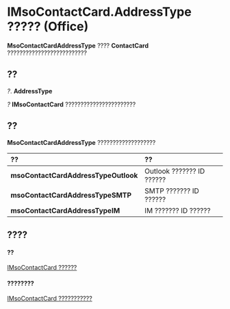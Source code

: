 
# IMsoContactCard.AddressType ????? (Office)

 **MsoContactCardAddressType** ???? **ContactCard** ??????????????????????????


## ??

 _?_. **AddressType**

 _?_ **IMsoContactCard** ???????????????????????


## ??

 **MsoContactCardAddressType** ???????????????????



|**??**|**??**|
|:-----|:-----|
|**msoContactCardAddressTypeOutlook**|Outlook ??????? ID ??????|
|**msoContactCardAddressTypeSMTP**|SMTP ??????? ID ??????|
|**msoContactCardAddressTypeIM**|IM ??????? ID ??????|

## ????


#### ??


[IMsoContactCard ??????](337320dd-a60a-fdc5-76a1-c40518171bd6.md)
#### ????????


[IMsoContactCard ???????????](http://msdn.microsoft.com/library/03c92ec4-11c8-8354-377f-d60ebdb5d2f3%28Office.15%29.aspx)
